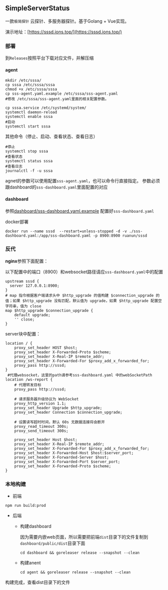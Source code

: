 ## SimpleServerStatus

一款`极简探针` 云探针、多服务器探针。基于Golang + Vue实现。

演示地址：[https://sssd.ions.top/](https://sssd.ions.top/)

### 部署

到`Releases`按照平台下载对应文件，并解压缩

#### agent

```shell
mkdir /etc/sssa/
cp sssa /etc/sssa/sssa
chmod +x /etc/sssa/sssa
cp sss-agent.yaml.example /etc/sssa/sss-agent.yaml
#修改 /etc/sssa/sss-agent.yaml里面的相关配置参数。

cp sssa.service /etc/systemd/system/
systemctl daemon-reload
systemctl enable sssa
#启动
systemctl start sssa
```
其他命令（停止、启动、查看状态、查看日志）
```shell
#停止
systemctl stop sssa
#查看状态
systemctl status sssa
#查看日志
journalctl -f -u sssa
```

agnet的参数可以使用配置`sss-agent.yaml`，也可以命令行直接指定。 参数必须跟dashboard的`sss-dashboard.yaml`里面配置的对应

#### dashboard

参照[dashboard/sss-dashboard.yaml.example](dashboard/sss-dashboard.yaml.example) 配置好`sss-dashboard.yaml`

docker部署

```shell
docker run --name sssd  --restart=unless-stopped -d -v ./sss-dashboard.yaml:/app/sss-dashboard.yaml -p 8900:8900 ruanun/sssd
```

### 反代

**nginx**参照下面配置：

以下配置中的端口（8900）和websocket路径请应`sss-dashboard.yaml`中的配置

```
upstream sssd {
  server 127.0.0.1:8900;
}
# map 指令根据客户端请求头中 $http_upgrade 的值构建 $connection_upgrade 的值；如果 $http_upgrade 没有匹配，默认值为 upgrade，如果 $http_upgrade 配置空字符串，值为 close
map $http_upgrade $connection_upgrade {
    default upgrade;
    '' close;
}
```

server块中配置：

```
location / {
    proxy_set_header HOST $host;
    proxy_set_header X-Forwarded-Proto $scheme;
    proxy_set_header X-Real-IP $remote_addr;
    proxy_set_header X-Forwarded-For $proxy_add_x_forwarded_for;
    proxy_pass http://sssd;
}
 #代理websocket，这里的path请参考sss-dashboard.yaml 中的webSocketPath 
location /ws-report {
    # 代理转发目标
    proxy_pass http://sssd;

    # 请求服务器升级协议为 WebSocket
    proxy_http_version 1.1;
    proxy_set_header Upgrade $http_upgrade;
    proxy_set_header Connection $connection_upgrade;

    # 设置读写超时时间，默认 60s 无数据连接将会断开
    proxy_read_timeout 300s;
    proxy_send_timeout 300s;

    proxy_set_header Host $host;
    proxy_set_header X-Real-IP $remote_addr;
    proxy_set_header X-Forwarded-For $proxy_add_x_forwarded_for;
    proxy_set_header X-Forwarded-Host $host:$server_port;
    proxy_set_header X-Forwarded-Server $host;
    proxy_set_header X-Forwarded-Port $server_port;
    proxy_set_header X-Forwarded-Proto $scheme;
}
```

### 本地构建

- 前端

```shell
npm run build:prod
```

- 后端

    - 构建dashboard

      因为需要内嵌web页面，所以需要把前端`dist`目录下的文件复制到`dashboard/public/dist`目录下面
    
      ```shell
      cd dashboard && goreleaser release --snapshot --clean
      ```

    - 构建anent

      ```shell
      cd agent && goreleaser release --snapshot --clean
      ```

构建完成，查看dist目录下的文件
